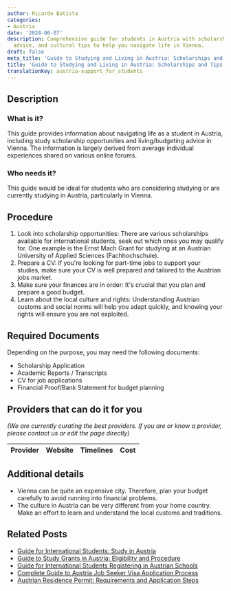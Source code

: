 ```yaml
---
author: Ricardo Batista
categories:
- Austria
date: '2024-06-07'
description: Comprehensive guide for students in Austria with scholarship info, budgeting
  advice, and cultural tips to help you navigate life in Vienna.
draft: false
meta_title: 'Guide to Studying and Living in Austria: Scholarships and Tips'
title: 'Guide to Studying and Living in Austria: Scholarships and Tips'
translationKey: austria-support_for_students
---
```


## Description
### What is it?
This guide provides information about navigating life as a student in Austria, including study scholarship opportunities and living/budgeting advice in Vienna. The information is largely derived from average individual experiences shared on various online forums.

### Who needs it?
This guide would be ideal for students who are considering studying or are currently studying in Austria, particularly in Vienna.

## Procedure
1. Look into scholarship opportunities: There are various scholarships available for international students, seek out which ones you may qualify for. One example is the Ernst Mach Grant for studying at an Austrian University of Applied Sciences (Fachhochschule).
2. Prepare a CV: If you're looking for part-time jobs to support your studies, make sure your CV is well prepared and tailored to the Austrian jobs market.  
3. Make sure your finances are in order: It's crucial that you plan and prepare a good budget. 
4. Learn about the local culture and rights: Understanding Austrian customs and social norms will help you adapt quickly, and knowing your rights will ensure you are not exploited.

## Required Documents
Depending on the purpose, you may need the following documents:
- Scholarship Application 
- Academic Reports / Transcripts
- CV for job applications
- Financial Proof/Bank Statement for budget planning

## Providers that can do it for you

_(We are currently curating the best providers. If you are or know a provider, please contact us or edit the page directly)_

| Provider        |     Website     |     Timelines    |       Cost      |
| --------------- | --------------- |  :-------------: | :-------------: |

## Additional details
- Vienna can be quite an expensive city. Therefore, plan your budget carefully to avoid running into financial problems.
- The culture in Austria can be very different from your home country. Make an effort to learn and understand the local customs and traditions.


## Related Posts

- [Guide for International Students: Study in Austria](https://tramitit.com/guides/austria/university_registration/)
- [Guide to Study Grants in Austria: Eligibility and Procedure](https://tramitit.com/guides/austria/study_grant_application/)
- [Guide for International Students Registering in Austrian Schools](https://tramitit.com/guides/austria/school_registration/)
- [Complete Guide to Austria Job Seeker Visa Application Process](https://tramitit.com/guides/austria/visa_application/)
- [Austrian Residence Permit: Requirements and Application Steps](https://tramitit.com/guides/austria/residence_permit_application/)